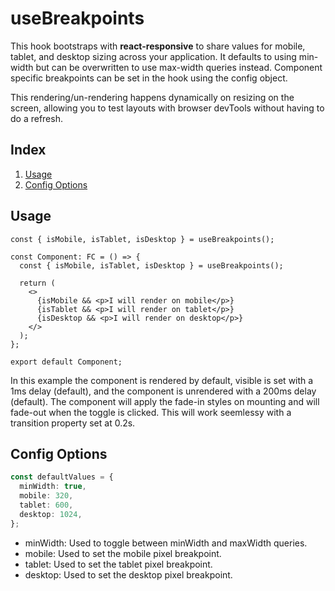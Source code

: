 # useBreakpoints

This hook bootstraps with **react-responsive** to share values for mobile, tablet, and desktop sizing across your application. It defaults to using min-width but can be overwritten to use max-width queries instead. Component specific breakpoints can be set in the hook using the config object.

This rendering/un-rendering happens dynamically on resizing on the screen, allowing you to test layouts with browser devTools without having to do a refresh.

## Index

1. [Usage](#usage)
2. [Config Options](#config-options)

## Usage

```tsx
const { isMobile, isTablet, isDesktop } = useBreakpoints();
```

```tsx
const Component: FC = () => {
  const { isMobile, isTablet, isDesktop } = useBreakpoints();

  return (
    <>
      {isMobile && <p>I will render on mobile</p>}
      {isTablet && <p>I will render on tablet</p>}
      {isDesktop && <p>I will render on desktop</p>}
    </>
  );
};

export default Component;
```

In this example the component is rendered by default, visible is set with a 1ms delay (default), and the component is unrendered with a 200ms delay (default). The component will apply the fade-in styles on mounting and will fade-out when the toggle is clicked. This will work seemlessy with a transition property set at 0.2s.

## Config Options

```typescript
const defaultValues = {
  minWidth: true,
  mobile: 320,
  tablet: 600,
  desktop: 1024,
};
```

- minWidth: Used to toggle between minWidth and maxWidth queries.
- mobile: Used to set the mobile pixel breakpoint.
- tablet: Used to set the tablet pixel breakpoint.
- desktop: Used to set the desktop pixel breakpoint.
